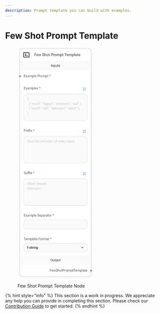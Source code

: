 ```yaml
---
description: Prompt template you can build with examples.
---
```


# Few Shot Prompt Template

<figure><img src="/assets/image (1) (1) (1) (1) (1) (1) (1) (1) (1) (1) (1) (2).png" alt="" width="245"><figcaption><p>Few Shot Prompt Template Node</p></figcaption></figure>

{% hint style="info" %}
This section is a work in progress. We appreciate any help you can provide in completing this section. Please check our [Contribution Guide](broken-reference) to get started.
{% endhint %}
